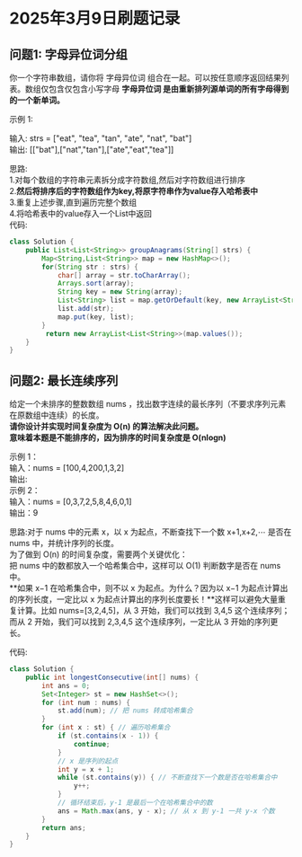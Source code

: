 # 2025年3月9日刷题记录
## 问题1: 字母异位词分组
你一个字符串数组，请你将 字母异位词 组合在一起。可以按任意顺序返回结果列表。数组仅包含仅包含小写字母
**字母异位词 是由重新排列源单词的所有字母得到的一个新单词。**

示例 1:

输入: strs = ["eat", "tea", "tan", "ate", "nat", "bat"]  
输出: [["bat"],["nat","tan"],["ate","eat","tea"]]  

思路:  
1.对每个数组的字符串元素拆分成字符数组,然后对字符数组进行排序  
2.**然后将排序后的字符数组作为key,将原字符串作为value存入哈希表中**    
3.重复上述步骤,直到遍历完整个数组  
4.将哈希表中的value存入一个List中返回  
代码:
```java
class Solution {
    public List<List<String>> groupAnagrams(String[] strs) {
        Map<String,List<String>> map = new HashMap<>();
        for(String str : strs) {
            char[] array = str.toCharArray();
            Arrays.sort(array);
            String key = new String(array);
            List<String> list = map.getOrDefault(key, new ArrayList<String>());
            list.add(str);
            map.put(key, list);
        }
         return new ArrayList<List<String>>(map.values());
    }
}
```

## 问题2: 最长连续序列
给定一个未排序的整数数组 nums ，找出数字连续的最长序列（不要求序列元素在原数组中连续）的长度。  
**请你设计并实现时间复杂度为 O(n) 的算法解决此问题。**  
**意味着本题是不能排序的，因为排序的时间复杂度是 O(nlogn)**  

示例 1：  
输入：nums = [100,4,200,1,3,2]    
输出:  
示例 2：  
输入：nums = [0,3,7,2,5,8,4,6,0,1]  
输出：9  

思路:对于 nums 中的元素 x，以 x 为起点，不断查找下一个数 x+1,x+2,⋯ 是否在 nums 中，并统计序列的长度。  
为了做到 O(n) 的时间复杂度，需要两个关键优化：  
把 nums 中的数都放入一个哈希集合中，这样可以 O(1) 判断数字是否在 nums 中。  
**如果 x−1 在哈希集合中，则不以 x 为起点。为什么？因为以 x−1 为起点计算出的序列长度，一定比以 x 为起点计算出的序列长度要长！**这样可以避免大量重复计算。比如 nums=[3,2,4,5]，从 3   开始，我们可以找到 3,4,5 这个连续序列；而从 2 开始，我们可以找到 2,3,4,5 这个连续序列，一定比从 3 开始的序列更长。

代码:
```java
class Solution {
    public int longestConsecutive(int[] nums) {
        int ans = 0;
        Set<Integer> st = new HashSet<>();
        for (int num : nums) {
            st.add(num); // 把 nums 转成哈希集合
        }
        for (int x : st) { // 遍历哈希集合
            if (st.contains(x - 1)) {
                continue;
            }
            // x 是序列的起点
            int y = x + 1;
            while (st.contains(y)) { // 不断查找下一个数是否在哈希集合中
                y++;
            }
            // 循环结束后，y-1 是最后一个在哈希集合中的数
            ans = Math.max(ans, y - x); // 从 x 到 y-1 一共 y-x 个数
        }
        return ans;
    }
}
```